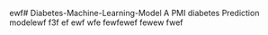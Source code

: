 ewf# Diabetes-Machine-Learning-Model
A PMI diabetes Prediction modelewf
f3f
ef
ewf
wfe
fewfewef
fewew
fwef
